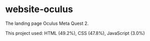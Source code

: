 # website-oculus

The landing page Oculus Meta Quest 2.

This project used: HTML (49.2%), CSS (47.8%), JavaScript (3.0%)
